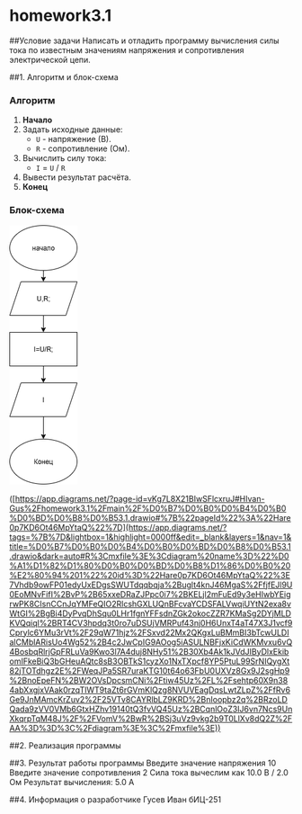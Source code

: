 # homework3.1

##Условие задачи
Написать и отладить программу вычисления силы тока по
известным значениям напряжения и сопротивления электрической
цепи.

##1. Алгоритм и блок-схема

### Алгоритм
1. **Начало**
2. Задать исходные данные:
   - `U` - напряжение (В).
   - `R` - сопротивление (Ом).
3. Вычислить силу тока:
   - `I` = `U` / `R`
4. Вывести результат расчёта.
5.  **Конец**

### Блок-схема
![Блок-схема алгоритма](задание3.1.png)

([https://app.diagrams.net/?page-id=vKg7L8X21BIwSFlcxruJ#HIvan-Gus%2Fhomework3.1%2Fmain%2F%D0%B7%D0%B0%D0%B4%D0%B0%D0%BD%D0%B8%D0%B53.1.drawio#%7B%22pageId%22%3A%22Hare0p7KD6Ot46MpYtaQ%22%7D](https://app.diagrams.net/?tags=%7B%7D&lightbox=1&highlight=0000ff&edit=_blank&layers=1&nav=1&title=%D0%B7%D0%B0%D0%B4%D0%B0%D0%BD%D0%B8%D0%B53.1.drawio&dark=auto#R%3Cmxfile%3E%3Cdiagram%20name%3D%22%D0%A1%D1%82%D1%80%D0%B0%D0%BD%D0%B8%D1%86%D0%B0%20%E2%80%94%201%22%20id%3D%22Hare0p7KD6Ot46MpYtaQ%22%3E7Vhdb9owFP01edyUxEDgsSWUTdqqbqja%2Buglt4knJ46MgaS%2FfjfEJl9U0EoMNvFifI%2BvP%2B65xxeDRaZJPpc0i7%2BKELjl2mFuEd9y3eHIwbYEigrwPK8CIsnCCnJqYMFeQIO2RlcshGXLUQnBFcvaYCDSFALVwqiUYtN2exa8vWtGI%2BgBi4DyPvqDhSqu0LHr1fgnYFFsdnZGk2okocZZR7KMaSg2DYjMLDKVQqiql%2BRT4CV3hpdq3t0ro7uDSUjVMRPuf43nj0H6UnxT4aT47X3J1vcf9Cprylc6YMu3rVt%2F29qW71hjz%2FSxvd22Mx2QKgxLuBMmBI3bTcwULDIalCMblARisUo4Wg52%2B4c2JwCpIG9AOog5iASULNBFjxKiCdWKMvxu6vQ4BosbqRlrjGpFRLuVa9Kwo3l7A4duj8NHy51%2B30Xb4Ak1kJVdJIByDlxEkibomIFkeBiQ3bGHeuAQtc8sB3OBTkS1cyzXo1NxTXpcf8YP5PtuL99SrNIQygXt82jTOTdhgz2E%2FWeqJPa5SR7uraKTG10t64o63FbU0UXVz8Gx9J2sgHp9%2BnoEpeFN%2BW2OVsDpcsmCNi%2Ftiw45Uz%2FL%2Fsehtp60X9n384abXxgjxVAak0rzqTlWT9taZt6rGVmKlQzg8NVUVEagDqsLwtZLpZ%2FfRv6Ge9JnMAmcKrZuv2%2F25VTv8CAYRlbLZ9KRD%2BnIoopbz2q%2BRzoLDQada9zVV0VMb6GtxHZhv19140tQ3fvVQ45Uz%2BCqnlOoZ3IJ6vn7Ncs9UnXkqrpTqM48J%2F%2FVomV%2BwR%2BSj3uVz9vkg2b9T0LlXv8dQ2Z%2FAA%3D%3D%3C%2Fdiagram%3E%3C%2Fmxfile%3E))

##2. Реализация программы

<!-- 
#include <stdio.h>
#include <locale.h>

void main () 
{
	setlocale(LC_CTYPE, "");
	float U;
	float R;
	float I;
	puts("Введите значение напряжения");
	scanf("%f", &U);
	puts("Введите значение сопротивления");
	scanf("%f", &R);
	I = U / R;
	printf("Сила тока вычеслим как %.1f В / %.1f Ом\n", U, R);
	printf("Результат вычисления: %.1f\n", I);
	return 0;
}
-->

##3. Результат работы программы
Введите значение напряжения
10
Введите значение сопротивления
2
Сила тока вычеслим как 10.0 В / 2.0 Ом
Результат вычисления: 5.0 А

##4. Информация о разработчике
Гусев Иван бИЦ-251
